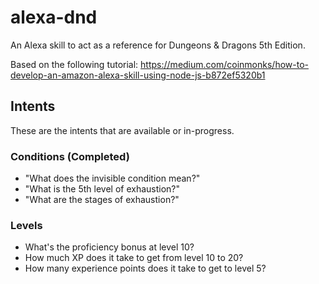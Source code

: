 # alexa-dnd

An Alexa skill to act as a reference for Dungeons &amp; Dragons 5th Edition.

Based on the following tutorial: https://medium.com/coinmonks/how-to-develop-an-amazon-alexa-skill-using-node-js-b872ef5320b1

## Intents

These are the intents that are available or in-progress.

### Conditions (Completed)

* "What does the invisible condition mean?"
* "What is the 5th level of exhaustion?"
* "What are the stages of exhaustion?"

### Levels

* What's the proficiency bonus at level 10?
* How much XP does it take to get from level 10 to 20?
* How many experience points does it take to get to level 5?